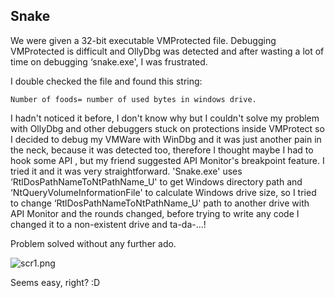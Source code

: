 ## Snake
We were given a 32-bit executable VMProtected file. Debugging VMProtected is difficult and OllyDbg was detected and after wasting a lot of time on debugging ‘snake.exe', I was frustrated. 

I double checked the file and found this string: 

`Number of foods= number of used bytes in windows drive.`

I hadn't noticed it before, I don't know why but I couldn't solve my problem with OllyDbg and other debuggers stuck on protections inside VMProtect so I decided to debug my VMWare with WinDbg and it was just another pain in the neck, because it was detected too, therefore I thought maybe I had to hook some API , but my friend suggested API Monitor's breakpoint feature. I tried it and it was very straightforward.
'Snake.exe' uses ‘RtlDosPathNameToNtPathName_U' to get Windows directory path and ‘NtQueryVolumeInformationFile' to calculate Windows drive size, so I tried to change ‘RtlDosPathNameToNtPathName_U' path to another drive with API Monitor and the rounds changed, before trying to write any code I changed it to a non-existent drive and ta-da-...! 

Problem solved without any further ado.

![scr1.png](scr1.png)

Seems easy, right? :D